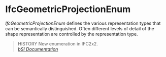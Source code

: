 IfcGeometricProjectionEnum
==========================
_IfcGeometricProjectionEnum_ defines the various representation types that can
be semantically distinguished. Often different levels of detail of the shape
representation are controlled by the representation type.  
  
> HISTORY  New enumeration in IFC2x2.  
[ _bSI
Documentation_](https://standards.buildingsmart.org/IFC/DEV/IFC4_2/FINAL/HTML/schema/ifcrepresentationresource/lexical/ifcgeometricprojectionenum.htm)


